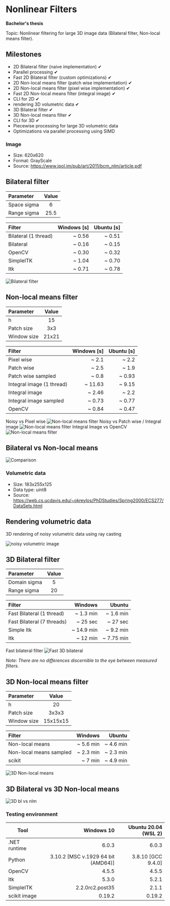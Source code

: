 # Nonlinear Filters
**Bachelor's thesis**

Topic: Nonlinear filtering for large 3D image data (Bilateral filter, Non-local means filter). 

## Milestones
- 2D Bilateral filter (naive implementation) ✔
- Parallel processing ✔
- Fast 2D Bilateral filter (custom optimizations) ✔
- 2D Non-local means filter (patch wise implementation) ✔
- 2D Non-local means filter (pixel wise implementation) ✔
- Fast 2D Non-local means filter (integral image) ✔
- CLI for 2D ✔
- rendering 3D volumetric data ✔
- 3D Bilateral filter ✔
- 3D Non-local means filter ✔
- CLI for 3D ✔
- Piecewise processing for large 3D volumetric data
- Optimizations via parallel processing using SIMD

### Image

- Size: 620x620
- Format: GrayScale
- Source: https://www.ipol.im/pub/art/2011/bcm_nlm/article.pdf

## Bilateral filter

| Parameter   | Value |
|:------------|:-----:|
| Space sigma | 6     |
| Range sigma | 25.5  |

| Filter               | Windows [s] | Ubuntu [s] |
|:---------------------|------------:|-----------:|
| Bilateral (1 thread) | ~ 0.56      | ~ 0.51     |
| Bilateral            | ~ 0.16      | ~ 0.15     |
| OpenCV               | ~ 0.30      | ~ 0.32     |
| SimpleITK            | ~ 1.04      | ~ 0.70     |
| Itk                  | ~ 0.71      | ~ 0.78     |

![Bilateral filter](/Images/bl-noisy-vs-bilateral.png)

## Non-local means filter

| Parameter   | Value |
|:------------|:-----:|
| h           | 15    |
| Patch size  | 3x3   |
| Window size | 21x21 |

| Filter                    | Windows [s] | Ubuntu [s] |
|:--------------------------|------------:|-----------:|
| Pixel wise                | ~ 2.1       | ~ 2.2      |
| Patch wise                | ~ 2.5       | ~ 1.9      |
| Patch wise sampled        | ~ 0.8       | ~ 0.93     |
| Integral image (1 thread) | ~ 11.63     | ~ 9.15     |
| Integral image            | ~ 2.46      | ~ 2.2      |
| Integral image sampled    | ~ 0.73      | ~ 0.77     |
| OpenCV                    | ~ 0.84      | ~ 0.47     |

Noisy vs Pixel wise
![Non-local means filter](/Images/nlm-noisy-vs-pixel.png)
Noisy vs Patch wise / Integral image
![Non-local means filter](/Images/nlm-noisy-vs-patch.png)
Integral Image vs OpenCV
![Non-local means filter](/Images/nlm-fast-vs-opencv.png)

## Bilateral vs Non-local means

![Comparison](/Images/2d-cmp.png)

### Volumetric data

- Size: 183x255x125
- Data type: uint8
- Source: https://web.cs.ucdavis.edu/~okreylos/PhDStudies/Spring2000/ECS277/DataSets.html

## Rendering volumetric data
3D rendering of noisy volumetric data using ray casting

![noisy volumetric image](/Images/3drender.png)

## 3D Bilateral filter

| Parameter    | Value |
|:-------------|:-----:|
| Domain sigma | 5     |
| Range sigma  | 20    |

| Filter                     | Windows      | Ubuntu     |
|:---------------------------|-------------:|-----------:|
| Fast Bilateral (1 thread)  | ~ 1.3 min    | ~ 1.6 min  |
| Fast Bilateral (7 threads) | ~ 25 sec     | ~ 27 sec   |
| Simple Itk                 | ~ 14.9 min   | ~ 9.2 min  |
| Itk                        | ~ 12 min     | ~ 7.75 min |

Fast bilateral filter
![Fast 3D bilateral](/Images/3dbl.png)

*Note: There are no differences discernible to the eye between measured filters.*

## 3D Non-local means filter

| Parameter    | Value    |
|:-------------|:--------:|
| h            | 20       |
| Patch size   | 3x3x3    |
| Window size  | 15x15x15 |

| Filter                  | Windows      | Ubuntu       |
|:------------------------|-------------:|-------------:|
| Non-local means         | ~ 5.6 min    | ~ 4.6 min    |
| Non-local means sampled | ~ 2.3 min    | ~ 2.3 min    |
| scikit                  | ~ 7 min      | ~ 4.9 min    |

![3D Non-local means](/Images/3dnlm-foot.png)

## 3D Bilateral vs 3D Non-local means

![3D bl vs nlm](/Images/3d-cmp.png)

### Testing environment

| Tool         | Windows 10                         | Ubuntu 20.04 (WSL 2) |
|--------------|-----------------------------------:|---------------------:|
| .NET runtime | 6.0.3                              | 6.0.3                |
| Python       | 3.10.2 [MSC v.1929 64 bit (AMD64)] | 3.8.10 [GCC 9.4.0]   |
| OpenCV       | 4.5.5                              | 4.5.5                |
| Itk          | 5.3.0                              | 5.2.1                |
| SimpleITK    | 2.2.0rc2.post35                    | 2.1.1                |
| scikit image | 0.19.2                             | 0.19.2               |
